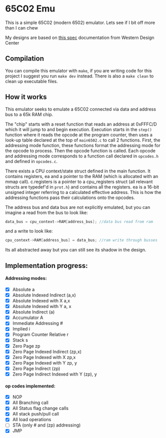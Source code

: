 # 65C02 Emu

This is a simple 65C02 (modern 6502) emulator. Lets see if I bit off more than I can chew

My designs are based on [this spec](https://www.westerndesigncenter.com/wdc/documentation/w65c02s.pdf) documentation from Western Design Center

## Compilation

You can compile this emulator with `make`, if you are writing code for this project I suggest you run `make dev` instead. There is also a `make clean` to clean up executable files.

## How it works

This emulator seeks to emulate a 65C02 connected via data and address bus to a 65k RAM chip.

The "chip" starts with a reset function that reads an address at 0xFFFC/D which it will jump to and begin execution. Execution starts in the `step()` function where it reads the opcode at the program counter, then uses a look-up table declared at the top of `main6502.c` to call 2 functions. First, the addressing mode function, these functions format the addressing mode for the opcode to process. Then the opcode function is called. Each opcode and addressing mode corresponds to a function call declared in `opcodes.h` and defined in `opcodes.c`.

There exists a CPU context/state struct defined in the main function. It contains registers, ea and a pointer to the RAM (which is allocated with an mmap call). c.registers is a pointer to a cpu_registers struct (all relevant structs are typedef'd in `prot.h`) and contains all the registers. ea is a 16-bit unsigned integer referring to a calculated effective address. This is how the addressing functions pass their calculations onto the opcodes.

The address bus and data bus are not explicitly emulated, but you can imagine a read from the bus to look like:
```c
data_bus = cpu_context->RAM[address_bus]; //data bus read from ram
```
and a write to look like:
```c
cpu_context->RAM[address_bus] = data_bus; //ram write through busses
```
Its all abstracted away but you can still see its shadow in the design.

## Implementation progress:

#### Addressing modes:
- [x] Absolute a
- [x] Absolute Indexed Indirect (a,x)
- [x] Absolute Indexed with X a,x
- [x] Absolute Indexed with Y a, x
- [x] Absolute Indirect (a)
- [x] Accumulator A
- [x] Immediate Addressing #
- [x] Implied i
- [x] Program Counter Relative r
- [x] Stack s
- [x] Zero Page zp
- [x] Zero Page Indexed Indirect (zp,x)
- [x] Zero Page Indexed with X zp,x
- [x] Zero Page Indexed with Y zp, y
- [x] Zero Page Indirect (zp)
- [x] Zero Page Indirect Indexed with Y (zp), y

#### op codes implemented:
- [x] NOP
- [x] All Branching call
- [x] All Status flag change calls
- [x] All stack push/pull call
- [x] All load operations 
- [ ] STA (only # and (zp) addressing)
- [x] JMP 
